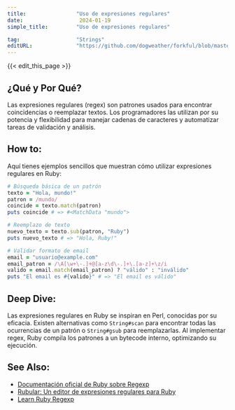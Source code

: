 ```yaml
---
title:                "Uso de expresiones regulares"
date:                  2024-01-19
simple_title:         "Uso de expresiones regulares"

tag:                  "Strings"
editURL:              "https://github.com/dogweather/forkful/blob/master/content/es/ruby/using-regular-expressions.md"
---
```


{{< edit_this_page >}}

## ¿Qué y Por Qué?
Las expresiones regulares (regex) son patrones usados para encontrar coincidencias o reemplazar textos. Los programadores las utilizan por su potencia y flexibilidad para manejar cadenas de caracteres y automatizar tareas de validación y análisis.

## How to:
Aquí tienes ejemplos sencillos que muestran cómo utilizar expresiones regulares en Ruby:

```Ruby
# Búsqueda básica de un patrón
texto = "Hola, mundo!"
patron = /mundo/
coincide = texto.match(patron)
puts coincide # => #<MatchData "mundo">

# Reemplazo de texto
nuevo_texto = texto.sub(patron, "Ruby")
puts nuevo_texto # => "Hola, Ruby!"

# Validar formato de email
email = "usuario@example.com"
email_patron = /\A[\w+\-.]+@[a-z\d\-.]+\.[a-z]+\z/i
valido = email.match(email_patron) ? "válido" : "inválido"
puts "El email es #{valido}" # => "El email es válido"
```

## Deep Dive:
Las expresiones regulares en Ruby se inspiran en Perl, conocidas por su eficacia. Existen alternativas como `String#scan` para encontrar todas las ocurrencias de un patrón o `String#gsub` para reemplazarlas. Al implementar regex, Ruby compila los patrones a un bytecode interno, optimizando su ejecución.

## See Also:
- [Documentación oficial de Ruby sobre Regexp](https://ruby-doc.org/core-2.7.1/Regexp.html)
- [Rubular: Un editor de expresiones regulares para Ruby](http://rubular.com/)
- [Learn Ruby Regexp](https://learn.co/lessons/ruby-regex)
